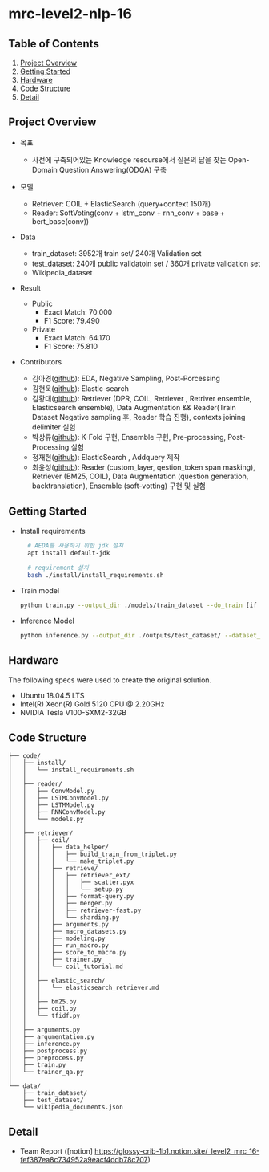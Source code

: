 # mrc-level2-nlp-16

## Table of Contents
  1. [Project Overview](#Project-Overview)
  2. [Getting Started](#Getting-Started)
  3. [Hardware](#Hardware)
  3. [Code Structure](#Code-Structure)
  4. [Detail](#Detail)

## Project Overview
  * 목표
    * 사전에 구축되어있는 Knowledge resourse에서 질문의 답을 찾는 Open-Domain Question Answering(ODQA) 구축
  * 모델
    * Retriever: COIL + ElasticSearch (query+context 150개)
    * Reader: SoftVoting(conv + lstm_conv + rnn_conv + base + bert_base(conv))

  * Data
    * train_dataset: 3952개 train set/ 240개 Validation set
    * test_dataset: 240개 public validatoin set / 360개 private validation set  
    * Wikipedia_dataset

  * Result
    * Public
      * Exact Match: 70.000
      * F1 Score: 79.490
    * Private
      * Exact Match: 64.170
      * F1 Score: 75.810

  * Contributors
    * 김아경([github](https://github.com/EP000)): EDA, Negative Sampling, Post-Porcessing
    * 김현욱([github](https://github.com/powerwook)): Elastic-search
    * 김황대([github](https://github.com/kimhwangdae)): Retriever (DPR, COIL, Retriever , Retriver ensemble, Elasticsearch ensemble), Data Augmentation && Reader(Train Dataset Negative sampling 후, Reader 학습 진행), contexts joining delimiter 실험 
    * 박상류([github](https://github.com/psrpsj)): K-Fold 구현, Ensemble 구현, Pre-processing, Post-Processing 실험
    * 정재현([github](https://github.com/JHyunJung)): ElasticSearch , Addquery 제작
    * 최윤성([github](https://github.com/choi-yunsung)): Reader (custom_layer, qestion_token span masking), Retriever (BM25, COIL), Data Augmentation (question generation, backtranslation), Ensemble (soft-votting) 구현 및 실험

## Getting Started
  * Install requirements
    ``` bash
      # AEDA를 사용하기 위한 jdk 설치
      apt install default-jdk
      
      # requirement 설치
      bash ./install/install_requirements.sh
    ```
  * Train model
    ``` bash
    python train.py --output_dir ./models/train_dataset --do_train [if use K-fold add --do_kfold]
    ```
  * Inference Model
    ``` bash
    python inference.py --output_dir ./outputs/test_dataset/ --dataset_name ../data/test_dataset/ --model_name_or_path ./models/train_dataset/ --do_predict [if use K-fold add --do_kfold]
    ```
## Hardware
The following specs were used to create the original solution.
- Ubuntu 18.04.5 LTS
- Intel(R) Xeon(R) Gold 5120 CPU @ 2.20GHz
- NVIDIA Tesla V100-SXM2-32GB

## Code Structure
```
├── code/      
│   ├── install/
│   │   └── install_requirements.sh
│   │
│   ├── reader/
│   │   ├── ConvModel.py
│   │   ├── LSTMConvModel.py
│   │   ├── LSTMModel.py
│   │   ├── RNNConvModel.py
│   │   └── models.py
│   │
│   ├── retriever/
│   │   ├── coil/
│   │   │   ├── data_helper/
│   │   │   │   ├── build_train_from_triplet.py
│   │   │   │   └── make_triplet.py
│   │   │   ├── retrieve/
│   │   │   │   ├── retriever_ext/
│   │   │   │   │   ├── scatter.pyx
│   │   │   │   │   └── setup.py
│   │   │   │   ├── format-query.py
│   │   │   │   ├── merger.py
│   │   │   │   ├── retriever-fast.py
│   │   │   │   └── sharding.py
│   │   │   ├── arguments.py
│   │   │   ├── macro_datasets.py
│   │   │   ├── modeling.py
│   │   │   ├── run_macro.py
│   │   │   ├── score_to_macro.py
│   │   │   ├── trainer.py
│   │   │   └── coil_tutorial.md
│   │   │
│   │   ├── elastic_search/
│   │   │   └── elasticsearch_retriever.md
│   │   │
│   │   ├── bm25.py
│   │   ├── coil.py
│   │   └── tfidf.py
│   │
│   ├── arguments.py
│   ├── argumentation.py
│   ├── inference.py
│   ├── postprocess.py
│   ├── preprocess.py
│   ├── train.py
│   └── trainer_qa.py                   
│
└── data/
    ├── train_dataset/
    ├── test_dataset/
    └── wikipedia_documents.json
```

## Detail
  * Team Report ([notion] https://glossy-crib-1b1.notion.site/_level2_mrc_16-fef387ea8c734952a9eacf4ddb78c707)



